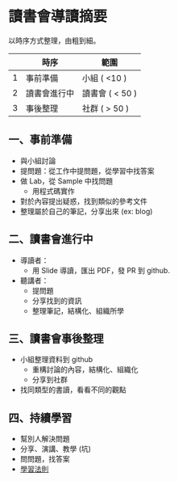 
# 讀書會導讀摘要

以時序方式整理，由粗到細。

|  | 時序        |  範圍           |
|---|------------|-----------------|
| 1 | 事前準備    | 小組 ( <10 )     |
| 2 | 讀書會進行中 | 讀書會 ( < 50 )  |
| 3 | 事後整理    | 社群 ( > 50 )     |


## 一、事前準備

* 與小組討論
* 提問題：從工作中提問題，從學習中找答案
* 做 Lab，從 Sample 中找問題
    * 用程式碼實作
* 對於內容提出疑惑，找到類似的參考文件
* 整理屬於自己的筆記，分享出來 (ex: blog)


## 二、讀書會進行中

* 導讀者：
    * 用 Slide 導讀，匯出 PDF，發 PR 到 github.
* 聽講者：
    * 提問題
    * 分享找到的資訊
    * 整理筆記，結構化、組織所學


## 三、讀書會事後整理

* 小組整理資料到 github
    * 重構討論的內容，結構化、組織化
    * 分享到社群
* 找同類型的書讀，看看不同的觀點


## 四、持續學習

* 幫別人解決問題
* 分享、演講、教學 (坑)
* 問問題，找答案
* [學習法則](https://rickhw.github.io/2017/09/20/About/Learning-Approaches/)
